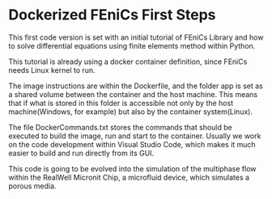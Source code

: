 # Dockerized FEniCs First Steps

This first code version is set with an initial tutorial of FEniCs Library and how to solve differential equations using finite elements method within Python.

This tutorial is already using a docker container definition, since FEniCs needs Linux kernel to run.

The image instructions are within the Dockerfile, and the folder app is set as a shared volume between the container and the host machine.
This means that if what is stored in this folder is accessible not only by the host machine(Windows, for example) but also by the container system(Linux).

The file DockerCommands.txt stores the commands that should be executed to build the image, run and start to the container. 
Usually we work on the code development within Visual Studio Code, which makes it much easier to build and run directly from its GUI.

This code is going to be evolved into the simulation of the multiphase flow within the RealWell Micronit Chip, a microfluid device, which simulates a porous media.
